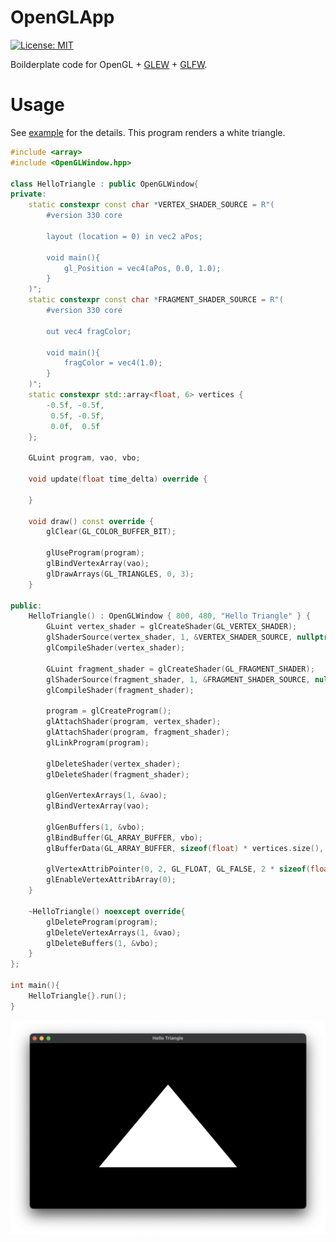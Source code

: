 # OpenGLApp

[![License: MIT](https://img.shields.io/badge/License-MIT-yellow.svg)](https://opensource.org/licenses/MIT)

Boilderplate code for OpenGL + [GLEW](https://github.com/nigels-com/glew) + [GLFW](https://github.com/glfw/glfw).

# Usage

See [example](https://github.com/stripe2933/OpenGLApp/blob/main/example/main.cpp) for the details. This program renders
a white triangle.

```cpp
#include <array>
#include <OpenGLWindow.hpp>

class HelloTriangle : public OpenGLWindow{
private:
    static constexpr const char *VERTEX_SHADER_SOURCE = R"(
        #version 330 core

        layout (location = 0) in vec2 aPos;

        void main(){
            gl_Position = vec4(aPos, 0.0, 1.0);
        }
    )";
    static constexpr const char *FRAGMENT_SHADER_SOURCE = R"(
        #version 330 core

        out vec4 fragColor;

        void main(){
            fragColor = vec4(1.0);
        }
    )";
    static constexpr std::array<float, 6> vertices {
        -0.5f, -0.5f,
         0.5f, -0.5f,
         0.0f,  0.5f
    };

    GLuint program, vao, vbo;

    void update(float time_delta) override {

    }

    void draw() const override {
        glClear(GL_COLOR_BUFFER_BIT);

        glUseProgram(program);
        glBindVertexArray(vao);
        glDrawArrays(GL_TRIANGLES, 0, 3);
    }

public:
    HelloTriangle() : OpenGLWindow { 800, 480, "Hello Triangle" } {
        GLuint vertex_shader = glCreateShader(GL_VERTEX_SHADER);
        glShaderSource(vertex_shader, 1, &VERTEX_SHADER_SOURCE, nullptr);
        glCompileShader(vertex_shader);

        GLuint fragment_shader = glCreateShader(GL_FRAGMENT_SHADER);
        glShaderSource(fragment_shader, 1, &FRAGMENT_SHADER_SOURCE, nullptr);
        glCompileShader(fragment_shader);

        program = glCreateProgram();
        glAttachShader(program, vertex_shader);
        glAttachShader(program, fragment_shader);
        glLinkProgram(program);

        glDeleteShader(vertex_shader);
        glDeleteShader(fragment_shader);

        glGenVertexArrays(1, &vao);
        glBindVertexArray(vao);

        glGenBuffers(1, &vbo);
        glBindBuffer(GL_ARRAY_BUFFER, vbo);
        glBufferData(GL_ARRAY_BUFFER, sizeof(float) * vertices.size(), vertices.data(), GL_STATIC_DRAW);

        glVertexAttribPointer(0, 2, GL_FLOAT, GL_FALSE, 2 * sizeof(float), nullptr);
        glEnableVertexAttribArray(0);
    }

    ~HelloTriangle() noexcept override{
        glDeleteProgram(program);
        glDeleteVertexArrays(1, &vao);
        glDeleteBuffers(1, &vbo);
    }
};

int main(){
    HelloTriangle{}.run();
}
```

![Result screenshot](example/screenshot.png)
